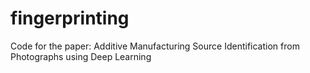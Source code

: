 # fingerprinting
Code for the paper: Additive Manufacturing Source Identification from Photographs using Deep Learning
